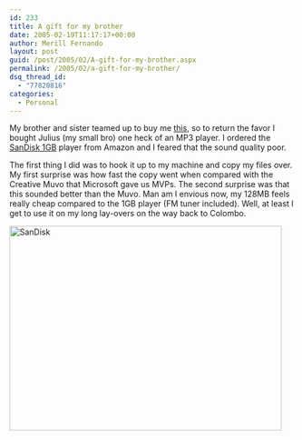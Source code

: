 ```yaml
---
id: 233
title: A gift for my brother
date: 2005-02-19T11:17:17+00:00
author: Merill Fernando
layout: post
guid: /post/2005/02/A-gift-for-my-brother.aspx
permalink: /2005/02/a-gift-for-my-brother/
dsq_thread_id:
  - "77820816"
categories:
  - Personal
---
```

<p>My brother and sister teamed up to buy me <a href="http://www.amazon.com/exec/obidos/tg/detail/-/B0007KQUP2?v=glance">this</a>, so to return the favor I bought Julius (my small bro) one heck of an MP3 player. I ordered the <a href="http://www.amazon.com/exec/obidos/tg/detail/-/B00066EK2W/ref=pd_sbs_e_1/002-1916546-3057637?v=glance&amp;s=electronics">SanDisk 1GB</a>&nbsp;player from Amazon and I feared that the sound quality poor.</p>
<p>The first thing I did was to hook it up to my machine and copy my files over. My first surprise was how fast the copy went when compared with the Creative Muvo that Microsoft gave us MVPs. The second surprise was that this sounded better than the Muvo. Man am I envious now, my 128MB feels really cheap compared to the 1GB player (FM tuner included). Well, at least I get to use it on my long lay-overs on the way back to Colombo.</p>
<p><img height="360" alt="SanDisk" src="http://www.merill.net/wp-content/uploads/contentbinary/05_2D02_2D19IMG_0036_2D1.jpg" width="480" border="0" /></p>